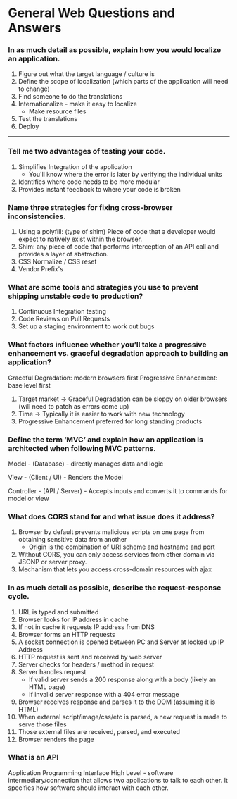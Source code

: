 # General Web Questions and Answers

### In as much detail as possible, explain how you would localize an application.

1. Figure out what the target language / culture is
2. Define the scope of localization (which parts of the application will need to change)
3. Find someone to do the translations
4. Internationalize - make it easy to localize
   * Make resource files
5. Test the translations
6. Deploy
---
### Tell me two advantages of testing your code.

1. Simplifies Integration of the application
    * You'll know where the error is later by verifying the individual units
2. Identifies where code needs to be more modular
3. Provides instant feedback to where your code is broken

### Name three strategies for fixing cross-browser inconsistencies.

1. Using a polyfill: (type of shim) Piece of code that a developer would expect to natively exist within the browser.
2. Shim: any piece of code that performs interception of an API call and provides a layer of abstraction.
3. CSS Normalize / CSS reset
4. Vendor Prefix's


### What are some tools and strategies you use to prevent shipping unstable code to production?

1. Continuous Integration testing
2. Code Reviews on Pull Requests
3. Set up a staging environment to work out bugs

### What factors influence whether you’ll take a progressive enhancement vs. graceful degradation approach to building an application?

 Graceful Degradation: modern browsers first
 Progressive Enhancement: base level first

1. Target market -> Graceful Degradation can be sloppy on older browsers (will need to patch as errors come up)
2. Time -> Typically it is easier to work with new technology
3. Progressive Enhancement preferred for long standing products

### Define the term ‘MVC’ and explain how an application is architected when following MVC patterns.

Model - (Database) - directly manages data and logic

View - (Client / UI) - Renders the Model

Controller - (API / Server) - Accepts inputs and converts it to commands for model or view


### What does CORS stand for and what issue does it address?

1. Browser by default prevents malicious scripts on one page from obtaining sensitive data from another
   * Origin is the combination of URI scheme and hostname and port
2. Without CORS, you can only access services from other domain via JSONP or server proxy.
3. Mechanism that lets you access cross-domain resources with ajax


### In as much detail as possible, describe the request-response cycle.

1. URL is typed and submitted
2. Browser looks for IP address in cache
3. If not in cache it requests IP address from DNS
4. Browser forms an HTTP requests
5. A socket connection is opened between PC and Server at looked up IP Address
6. HTTP request is sent and received by web server
7. Server checks for headers / method in request
8. Server handles request
   * If valid server sends a 200 response along with a body (likely an HTML page)
   * If invalid server response with a 404 error message
9. Browser receives response and parses it to the DOM (assuming it is HTML)
10. When external script/image/css/etc is parsed, a new request is made to serve those files
11. Those external files are received, parsed, and executed
12. Browser renders the page

### What is an API

Application Programming Interface
High Level - software intermediary/connection that allows two applications to talk to each other. It specifies how software should interact with each other.
